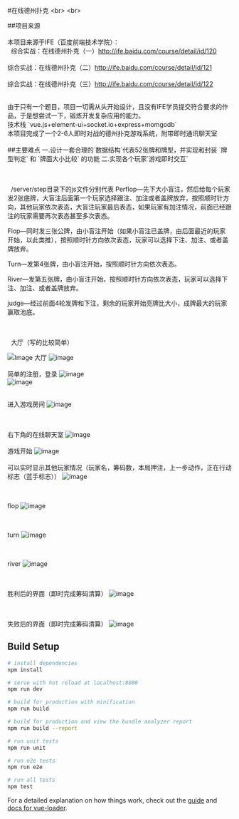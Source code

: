 #在线德州扑克
\<br>  \<br> 



##项目来源
<br>  
本项目来源于IFE（百度前端技术学院）：<br>  
综合实战：在线德州扑克（一）http://ife.baidu.com/course/detail/id/120<br>  
综合实战：在线德州扑克（二）http://ife.baidu.com/course/detail/id/121<br>  
综合实战：在线德州扑克（三）http://ife.baidu.com/course/detail/id/122<br>  

<br>  
由于只有一个题目，项目一切需从头开始设计，且没有IFE学员提交符合要求的作品，于是想尝试一下，锻炼开发复杂应用的能力。
<br>   
技术栈 `vue.js+element-ui+socket.io+express+momgodb`
<br>   
本项目完成了一个2-6人即时对战的德州扑克游戏系统，附带即时通讯聊天室
<br>  <br>  
##主要难点
一.设计一套合理的`数据结构`代表52张牌和牌型，并实现和封装 `牌型判定` 和 `牌面大小比较` 的功能
二.实现各个玩家`游戏即时交互`

<br>  <br>  
/server/step目录下的js文件分别代表
Perflop—先下大小盲注，然后给每个玩家发2张底牌，大盲注后面第一个玩家选择跟注、加注或者盖牌放弃，按照顺时针方向，其他玩家依次表态，大盲注玩家最后表态，如果玩家有加注情况，前面已经跟注的玩家需要再次表态甚至多次表态。

Flop—同时发三张公牌，由小盲注开始（如果小盲注已盖牌，由后面最近的玩家开始，以此类推），按照顺时针方向依次表态，玩家可以选择下注、加注、或者盖牌放弃。

Turn—发第4张牌，由小盲注开始，按照顺时针方向依次表态。

River—发第五张牌，由小盲注开始，按照顺时针方向依次表态，玩家可以选择下注、加注、或者盖牌放弃。

judge—经过前面4轮发牌和下注，剩余的玩家开始亮牌比大小，成牌最大的玩家赢取池底。


<br>  <br>  
大厅（写的比较简单）

![Image 大厅](https://github.com/ldljlzl/projectPic/blob/master/Tpoker/大厅.png)
![image](https://github.com/ldljlzl/projectPic/blob/master/Tpoker/大厅.png)
<br><br> 
简单的注册，登录
![image](https://github.com/ldljlzl/projectPic/blob/master/Tpoker/注册.png)
<br>
![image](https://github.com/ldljlzl/projectPic/blob/master/Tpoker/登录.png)
<br><br> 

进入游戏房间
![image](https://github.com/ldljlzl/projectPic/blob/master/Tpoker/房间.png)

<br><br> 
右下角的在线聊天室
![image](https://github.com/ldljlzl/projectPic/blob/master/Tpoker/在线聊天室.png)
<br><br> 
游戏开始
![image](https://github.com/ldljlzl/projectPic/blob/master/Tpoker/游戏开始.png)
<br><br> 
可以实时显示其他玩家情况（玩家名，筹码数，本局押注，上一步动作，正在行动标志（蓝手标志））
![image](https://github.com/ldljlzl/projectPic/blob/master/Tpoker/玩家情况.png)

<br><br> 
flop
![image](https://github.com/ldljlzl/projectPic/blob/master/Tpoker/flop.png)

<br><br> 
turn
![image](https://github.com/ldljlzl/projectPic/blob/master/Tpoker/turn.png)

<br><br> 
river
![image](https://github.com/ldljlzl/projectPic/blob/master/Tpoker/river.png)

<br><br> 
胜利后的界面（即时完成筹码清算）
![image](https://github.com/ldljlzl/projectPic/blob/master/Tpoker/win.png)


<br><br> 
失败后的界面（即时完成筹码清算）
![image](https://github.com/ldljlzl/projectPic/blob/master/Tpoker/river.png)



## Build Setup

``` bash
# install dependencies
npm install

# serve with hot reload at localhost:8080
npm run dev

# build for production with minification
npm run build

# build for production and view the bundle analyzer report
npm run build --report

# run unit tests
npm run unit

# run e2e tests
npm run e2e

# run all tests
npm test
```

For a detailed explanation on how things work, check out the [guide](http://vuejs-templates.github.io/webpack/) and [docs for vue-loader](http://vuejs.github.io/vue-loader).
